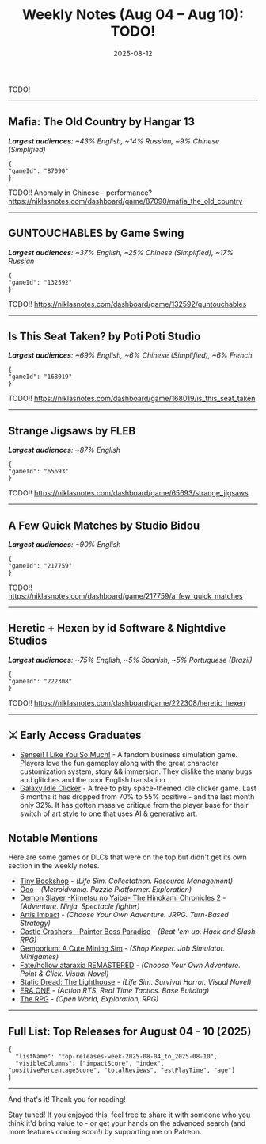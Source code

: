 ﻿---
title: "Weekly Notes (Aug 04 – Aug 10): TODO!"
slug: "weekly-notes-2025-08-04"
date: "2025-08-12"
category: "Weekly Notes"
description: "TODO!!"
tags: ["Weekly Notes", "Steam Releases", "Steam Trends", "Game Industry", "Early Access", "Game Development"]
image: "https://media.githubusercontent.com/media/NiklasBorglund/niklasnotes-blog/main/posts/weekly-notes-2025-08-04/hero.jpg"
---

TODO!

---

## Mafia: The Old Country by Hangar 13
***Largest audiences**: ~43% English, ~14% Russian, ~9% Chinese (Simplified)*

```condensedgamecard
{
"gameId": "87090"
}
```

TODO!! Anomaly in Chinese - performance?
https://niklasnotes.com/dashboard/game/87090/mafia_the_old_country

---

## GUNTOUCHABLES by Game Swing
***Largest audiences**: ~37% English, ~25% Chinese (Simplified), ~17% Russian*

```condensedgamecard
{
"gameId": "132592"
}
```

TODO!!
https://niklasnotes.com/dashboard/game/132592/guntouchables

---

## Is This Seat Taken? by Poti Poti Studio
***Largest audiences**: ~69% English, ~6% Chinese (Simplified), ~6% French*

```condensedgamecard
{
"gameId": "168019"
}
```

TODO!!
https://niklasnotes.com/dashboard/game/168019/is_this_seat_taken

---

## Strange Jigsaws by FLEB
***Largest audiences**: ~87% English*

```condensedgamecard
{
"gameId": "65693"
}
```

TODO!!
https://niklasnotes.com/dashboard/game/65693/strange_jigsaws

---

## A Few Quick Matches by Studio Bidou
***Largest audiences**: ~90% English*

```condensedgamecard
{
"gameId": "217759"
}
```

TODO!!
https://niklasnotes.com/dashboard/game/217759/a_few_quick_matches

---

## Heretic + Hexen by id Software & Nightdive Studios
***Largest audiences**: ~75% English, ~5% Spanish, ~5% Portuguese (Brazil)*

```condensedgamecard
{
"gameId": "222308"
}
```

TODO!!
https://niklasnotes.com/dashboard/game/222308/heretic_hexen

---

## ⚔️ Early Access Graduates

* [Sensei! I Like You So Much!](https://niklasnotes.com/dashboard/game/98532/sensei_i_like_you_so_much) - A fandom business simulation game. Players love the fun gameplay along with the great character customization system, story && immersion. They dislike the many bugs and glitches and the poor English translation.
* [Galaxy Idle Clicker](https://niklasnotes.com/dashboard/game/33152/galaxy_idle_clicker) - A free to play space-themed idle clicker game. Last 6 months it has dropped from 70% to 55% positive - and the last month only 32%. It has gotten massive critique from the player base for their switch of art style to one that uses AI & generative art.

## Notable Mentions

Here are some games or DLCs that were on the top but didn't get its own section in the weekly notes. 

* [Tiny Bookshop](https://niklasnotes.com/dashboard/game/72753/tiny_bookshop) - *(Life Sim. Collectathon. Resource Management)*
* [Öoo](https://niklasnotes.com/dashboard/game/171647/%C3%B6oo) - *(Metroidvania. Puzzle Platformer. Exploration)*
* [Demon Slayer -Kimetsu no Yaiba- The Hinokami Chronicles 2](https://niklasnotes.com/dashboard/game/186552/demon_slayer_kimetsu_no_yaiba_the_hinokami_chronicles_2) - *(Adventure. Ninja. Spectacle fighter)*
* [Artis Impact](https://niklasnotes.com/dashboard/game/7502/artis_impact) - *(Choose Your Own Adventure. JRPG. Turn-Based Strategy)*
* [Castle Crashers - Painter Boss Paradise](https://niklasnotes.com/dashboard/game/170808/castle_crashers_painter_boss_paradise) - *(Beat 'em up. Hack and Slash. RPG)*
* [Gemporium: A Cute Mining Sim](https://niklasnotes.com/dashboard/game/175556/gemporium_a_cute_mining_sim) - *(Shop Keeper. Job Simulator. Minigames)*
* [Fate/hollow ataraxia REMASTERED](https://niklasnotes.com/dashboard/game/220285/fate_hollow_ataraxia_remastered) - *(Choose Your Own Adventure. Point & Click. Visual Novel)*
* [Static Dread: The Lighthouse](https://niklasnotes.com/dashboard/game/147441/static_dread_the_lighthouse) - *(Life Sim. Survival Horror. Visual Novel)*
* [ERA ONE](https://niklasnotes.com/dashboard/game/139259/era_one) - *(Action RTS. Real Time Tactics. Base Building)*
* [The RPG](https://niklasnotes.com/dashboard/game/9573/the_rpg) - *(Open World, Exploration, RPG)*

---

## Full List: Top Releases for August 04 - 10 (2025)

```customlist
{
  "listName": "top-releases-week-2025-08-04_to_2025-08-10",
  "visibleColumns": ["impactScore", "index", "positivePercentageScore", "totalReviews", "estPlayTime", "age"]
}
```
---

And that's it! Thank you for reading!

Stay tuned! 
If you enjoyed this, feel free to share it with someone who you think it'd bring value to - or get your hands on the advanced search (and more features coming soon!) by supporting me on Patreon.